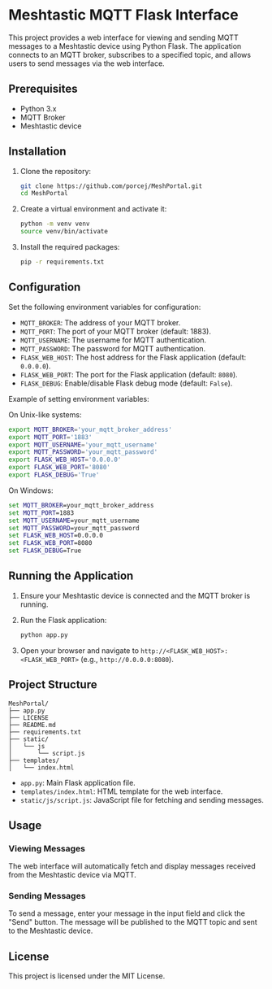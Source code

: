 
# Meshtastic MQTT Flask Interface

This project provides a web interface for viewing and sending MQTT messages to a Meshtastic device using Python Flask. The application connects to an MQTT broker, subscribes to a specified topic, and allows users to send messages via the web interface.

## Prerequisites

- Python 3.x
- MQTT Broker
- Meshtastic device

## Installation

1. Clone the repository:

   ```bash
   git clone https://github.com/porcej/MeshPortal.git
   cd MeshPortal
   ```

2. Create a virtual environment and activate it:

   ```bash
   python -m venv venv
   source venv/bin/activate
   ```

3. Install the required packages:

   ```bash
   pip -r requirements.txt
   ```

## Configuration

Set the following environment variables for configuration:

- `MQTT_BROKER`: The address of your MQTT broker.
- `MQTT_PORT`: The port of your MQTT broker (default: 1883).
- `MQTT_USERNAME`: The username for MQTT authentication.
- `MQTT_PASSWORD`: The password for MQTT authentication.
- `FLASK_WEB_HOST`: The host address for the Flask application (default: `0.0.0.0`).
- `FLASK_WEB_PORT`: The port for the Flask application (default: `8080`).
- `FLASK_DEBUG`: Enable/disable Flask debug mode (default: `False`).

Example of setting environment variables:

On Unix-like systems:
```bash
export MQTT_BROKER='your_mqtt_broker_address'
export MQTT_PORT='1883'
export MQTT_USERNAME='your_mqtt_username'
export MQTT_PASSWORD='your_mqtt_password'
export FLASK_WEB_HOST='0.0.0.0'
export FLASK_WEB_PORT='8080'
export FLASK_DEBUG='True'
```

On Windows:
```cmd
set MQTT_BROKER=your_mqtt_broker_address
set MQTT_PORT=1883
set MQTT_USERNAME=your_mqtt_username
set MQTT_PASSWORD=your_mqtt_password
set FLASK_WEB_HOST=0.0.0.0
set FLASK_WEB_PORT=8080
set FLASK_DEBUG=True
```

## Running the Application

1. Ensure your Meshtastic device is connected and the MQTT broker is running.

2. Run the Flask application:

   ```bash
   python app.py
   ```

3. Open your browser and navigate to `http://<FLASK_WEB_HOST>:<FLASK_WEB_PORT>` (e.g., `http://0.0.0.0:8080`).

## Project Structure

```
MeshPortal/
├── app.py
├── LICENSE
├── README.md
├── requirements.txt
├── static/
│   └── js
│       └── script.js
├── templates/
│   └── index.html
```

- `app.py`: Main Flask application file.
- `templates/index.html`: HTML template for the web interface.
- `static/js/script.js`: JavaScript file for fetching and sending messages.

## Usage

### Viewing Messages

The web interface will automatically fetch and display messages received from the Meshtastic device via MQTT.

### Sending Messages

To send a message, enter your message in the input field and click the "Send" button. The message will be published to the MQTT topic and sent to the Meshtastic device.

## License

This project is licensed under the MIT License.